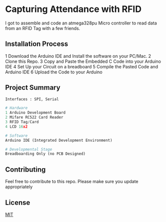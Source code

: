 # Capturing Attendance with RFID 

I got to assemble and code an atmega328pu Micro controller to read data from an RFID Tag with a few friends. 

## Installation Process

1 Download the Arduino IDE and Install the software on your PC/Mac. 
2 Clone this Repo.
3 Copy and Paste the Embedded C Code into your Arduino IDE 
4 Set Up your Circuit on a breadboard
5 Compile the Pasted Code and Arduino IDE 
6 Upload the Code to your Arduino


## Project Summary

```python
Interfaces : SPI, Serial

# Hardware 
1 Arduino Development Board
2 Mifare RC522 Card Reader
3 RFID Tag/Card
4 LCD 16x2

# Software
Arduino IDE (Integrated Development Environment)

# Developmental Stage
Breadboarding Only (no PCB Designed)
```

## Contributing
Feel free to contribute to this repo.
Please make sure you update appropriately 

## License
[MIT](https://choosealicense.com/licenses/mit/)

